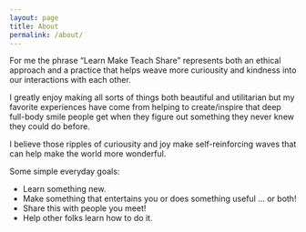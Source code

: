 ```yaml
---
layout: page
title: About
permalink: /about/
---
```


For me the phrase “Learn Make Teach Share” represents both an ethical approach and
a practice that helps weave more curiousity and kindness into our interactions
with each other.

I greatly enjoy making all sorts of things both beautiful and utilitarian but
my favorite experiences have come from helping to create/inspire that deep full-body
smile people get when they figure out something they never knew they could do
before.

I believe those ripples of curiousity and joy make self-reinforcing waves that can help
make the world more wonderful.

Some simple everyday goals:

- Learn something new.
- Make something that entertains you or does something useful ... or both!
- Share this with people you meet!
- Help other folks learn how to do it.

